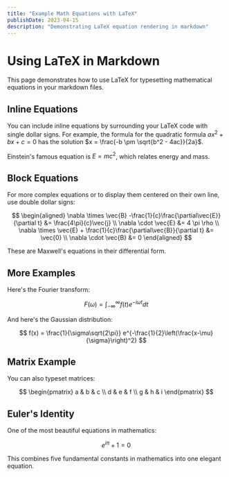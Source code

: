 ```yaml
---
title: "Example Math Equations with LaTeX"
publishDate: 2023-04-15
description: "Demonstrating LaTeX equation rendering in markdown"
---
```


# Using LaTeX in Markdown

This page demonstrates how to use LaTeX for typesetting mathematical equations in your markdown files.

## Inline Equations

You can include inline equations by surrounding your LaTeX code with single dollar signs. For example, the formula for the quadratic formula $ax^2 + bx + c = 0$ has the solution $x = \frac{-b \pm \sqrt{b^2 - 4ac}}{2a}$.

Einstein's famous equation is $E = mc^2$, which relates energy and mass.

## Block Equations

For more complex equations or to display them centered on their own line, use double dollar signs:

$$
\begin{aligned}
\nabla \times \vec{B} -\frac{1}{c}\frac{\partial\vec{E}}{\partial t} &= \frac{4\pi}{c}\vec{j} \\
\nabla \cdot \vec{E} &= 4 \pi \rho \\
\nabla \times \vec{E} + \frac{1}{c}\frac{\partial\vec{B}}{\partial t} &= \vec{0} \\
\nabla \cdot \vec{B} &= 0
\end{aligned}
$$

These are Maxwell's equations in their differential form.

## More Examples

Here's the Fourier transform:

$$
F(\omega) = \int_{-\infty}^{\infty} f(t) e^{-i\omega t} dt
$$

And here's the Gaussian distribution:

$$
f(x) = \frac{1}{\sigma\sqrt{2\pi}} e^{-\frac{1}{2}\left(\frac{x-\mu}{\sigma}\right)^2}
$$

## Matrix Example

You can also typeset matrices:

$$
\begin{pmatrix}
a & b & c \\
d & e & f \\
g & h & i
\end{pmatrix}
$$

## Euler's Identity

One of the most beautiful equations in mathematics:

$$
e^{i\pi} + 1 = 0
$$

This combines five fundamental constants in mathematics into one elegant equation. 